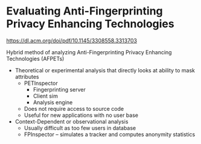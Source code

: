 # Evaluating Anti-Fingerprinting Privacy Enhancing Technologies

<https://dl.acm.org/doi/pdf/10.1145/3308558.3313703>

Hybrid method of analyzing Anti-Fingerprinting Privacy Enhancing Technologies (AFPETs)

- Theoretical or experimental analysis that directly looks at ability to mask attributes
  - PETInspector
    - Fingerprinting server
    - Client sim
    - Analysis engine
  - Does not require access to source code
  - Useful for new applications with no user base
- Context-Dependent or observational analysis
  - Usually difficult as too few users in database
  - FPInspector – simulates a tracker and computes anonymity statistics
